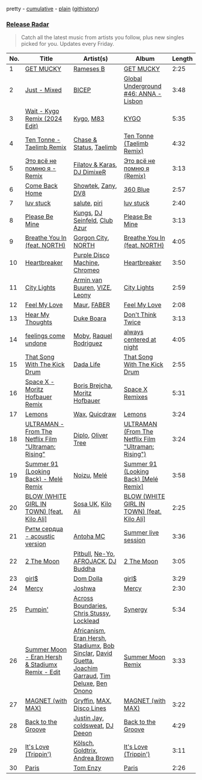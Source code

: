 pretty - [cumulative](/playlists/cumulative/Release%20Radar.md) - [plain](/playlists/plain/37i9dQZEVXbsudmxBFKW7G) ([githistory](https://github.githistory.xyz/vitokorn/spotify-playlist-archive/blob/master/playlists/plain/37i9dQZEVXbsudmxBFKW7G))
### [Release Radar](https://open.spotify.com/playlist/37i9dQZEVXbsudmxBFKW7G)

> Catch all the latest music from artists you follow, plus new singles picked for you. Updates every Friday.

| No. | Title | Artist(s) | Album | Length |
|---|---|---|---|---|
| 1 | [GET MUCKY](https://open.spotify.com/track/1r9fNFOCr8eW7JHIJKoqsh) | [Rameses B](https://open.spotify.com/artist/06EfEcjc0vdvI6VNL0soIO) | [GET MUCKY](https://open.spotify.com/album/6aR6aiYCoorj34c9sr6P76) | 2:25 |
| 2 | [Just - Mixed](https://open.spotify.com/track/57CnPJ6fGF5LYPOCTMtVzq) | [BICEP](https://open.spotify.com/artist/73A3bLnfnz5BoQjb4gNCga) | [Global Underground #46: ANNA - Lisbon](https://open.spotify.com/album/3yLFAvONNAOKGodAW4QOOl) | 3:48 |
| 3 | [Wait - Kygo Remix (2024 Edit)](https://open.spotify.com/track/1mshGixz5e5ZXIUmeaDnWd) | [Kygo](https://open.spotify.com/artist/23fqKkggKUBHNkbKtXEls4), [M83](https://open.spotify.com/artist/63MQldklfxkjYDoUE4Tppz) | [KYGO](https://open.spotify.com/album/5BrjR0P59l9SsbODztqs3q) | 5:35 |
| 4 | [Ten Tonne - Taelimb Remix](https://open.spotify.com/track/4aoykbKFYtqjWHtuB7QS10) | [Chase & Status](https://open.spotify.com/artist/3jNkaOXasoc7RsxdchvEVq), [Taelimb](https://open.spotify.com/artist/23O0ghrrk4pKzf82XxSGVU) | [Ten Tonne (Taelimb Remix)](https://open.spotify.com/album/2u0Z1MJgYypfuS7E2sMxVK) | 4:32 |
| 5 | [Это всё не помню я - Remix](https://open.spotify.com/track/5nx3ABnJTrASsoyny47Z05) | [Filatov & Karas](https://open.spotify.com/artist/5NW2uPFatEKjZQ5gpWD8HO), [DJ DimixeR](https://open.spotify.com/artist/4ct46r2TLbnm4Hw3jGQEok) | [Это всё не помню я (Remix)](https://open.spotify.com/album/5v64nMQsLdIY0rm8fi8sED) | 3:13 |
| 6 | [Come Back Home](https://open.spotify.com/track/0B2ZbGyryoEAmSmRbHndPp) | [Showtek](https://open.spotify.com/artist/3gk0OYeLFWYupGFRHqLSR7), [Zany](https://open.spotify.com/artist/5lHeHJPYUJdDBXIApseBwO), [DV8](https://open.spotify.com/artist/3C2rdG9aJ0CBfFSKmdzcTf) | [360 Blue](https://open.spotify.com/album/2IUxfPuDJcugI2bwbt6fLv) | 2:57 |
| 7 | [luv stuck](https://open.spotify.com/track/6IVLo37kObJF38G7LaJUnt) | [salute](https://open.spotify.com/artist/1np8xozf7ATJZDi9JX8Dx5), [piri](https://open.spotify.com/artist/4DpmPt7gfAAq7WEx0E1X8s) | [luv stuck](https://open.spotify.com/album/3X9OuVXE4JevSJTGAG1sg5) | 2:40 |
| 8 | [Please Be Mine](https://open.spotify.com/track/6S5dsmCHrJccV7gK5frnxy) | [Kungs](https://open.spotify.com/artist/7keGfmQR4X5w0two1xKZ7d), [DJ Seinfeld](https://open.spotify.com/artist/37YzpfBeFju8QRZ3g0Ha1Q), [Club Azur](https://open.spotify.com/artist/7HjhcFRLzzNysy05pyufdh) | [Please Be Mine](https://open.spotify.com/album/3wA7Go5n1saPzSPAzHN4B8) | 3:13 |
| 9 | [Breathe You In (feat. NORTH)](https://open.spotify.com/track/2lvhedsuMeJOHvbY9zKJrh) | [Gorgon City](https://open.spotify.com/artist/4VNQWV2y1E97Eqo2D5UTjx), [NORTH](https://open.spotify.com/artist/48nDztq25G7XW2JF3iRD4y) | [Breathe You In (feat. NORTH)](https://open.spotify.com/album/31dM03FKgA4HluFTPiN2r5) | 4:05 |
| 10 | [Heartbreaker](https://open.spotify.com/track/35kNHTPFci21ZMwL7njQB9) | [Purple Disco Machine](https://open.spotify.com/artist/2WBJQGf1bT1kxuoqziH5g4), [Chromeo](https://open.spotify.com/artist/2mV8aJphiSHYJf43DxL7Gt) | [Heartbreaker](https://open.spotify.com/album/0P0VBIrpCxyu6TxMwHUtAl) | 3:50 |
| 11 | [City Lights](https://open.spotify.com/track/4xbWpxytVsi5CnjdskSALc) | [Armin van Buuren](https://open.spotify.com/artist/0SfsnGyD8FpIN4U4WCkBZ5), [VIZE](https://open.spotify.com/artist/09agIJMxCD2k87ys9Al0f0), [Leony](https://open.spotify.com/artist/2NpPlwwDVYR5dIj0F31EcC) | [City Lights](https://open.spotify.com/album/2ZqSFm2JHmP0kaNWXU4nhw) | 2:59 |
| 12 | [Feel My Love](https://open.spotify.com/track/5CuyR2q2XeXfSA1ReBWtms) | [Maur](https://open.spotify.com/artist/2LhJEX3HxU9pJFLa8RkvUC), [FABER](https://open.spotify.com/artist/3flURQ5mXBE6GW0HsVwLH0) | [Feel My Love](https://open.spotify.com/album/5WKDV4cgjOhQuv4QDyC3MG) | 2:08 |
| 13 | [Hear My Thoughts](https://open.spotify.com/track/4fN7iPkf9P3OjEZg8InMnQ) | [Duke Boara](https://open.spotify.com/artist/6EL8x2zkCRGzb32jvrSI56) | [Don't Think Twice](https://open.spotify.com/album/0b11VqCwtZ3LMf6a8GkLvf) | 3:13 |
| 14 | [feelings come undone](https://open.spotify.com/track/6ac9BW8zBHo2vhUVkswM9o) | [Moby](https://open.spotify.com/artist/3OsRAKCvk37zwYcnzRf5XF), [Raquel Rodriguez](https://open.spotify.com/artist/7CPwAwFBnruFlDqUQCrM1Q) | [always centered at night](https://open.spotify.com/album/6Q9F246p5fOQzz8tts4ylS) | 4:05 |
| 15 | [That Song With The Kick Drum](https://open.spotify.com/track/5TO3kVu0IMPs9KGDUkprjK) | [Dada Life](https://open.spotify.com/artist/00sAT5YX8W3xNd1EuqyHw9) | [That Song With The Kick Drum](https://open.spotify.com/album/6piLxUrATeF7bybEoqvzys) | 2:55 |
| 16 | [Space X - Moritz Hofbauer Remix](https://open.spotify.com/track/2sSmDApYtBmwz8DHQTPbJg) | [Boris Brejcha](https://open.spotify.com/artist/6caPJFLv1wesmM7gwK1ACy), [Moritz Hofbauer](https://open.spotify.com/artist/6PIxyj355iDhl3wQSsHXPE) | [Space X Remixes](https://open.spotify.com/album/5Ot6YhSxroVnlszZrgx9Q1) | 5:31 |
| 17 | [Lemons](https://open.spotify.com/track/4aePYLeftWwSrVGVtBVA1v) | [Wax](https://open.spotify.com/artist/36kzCQhGfJzrLuZzrHweNV), [Quicdraw](https://open.spotify.com/artist/0IyFO6QAx0fT29TuT9AyCQ) | [Lemons](https://open.spotify.com/album/4CYg6XtJs56jEQ1vzDSvAd) | 3:24 |
| 18 | [ULTRAMAN - From The Netflix Film "Ultraman: Rising"](https://open.spotify.com/track/6qjUr0g56tRAWRdQ3IQYdL) | [Diplo](https://open.spotify.com/artist/5fMUXHkw8R8eOP2RNVYEZX), [Oliver Tree](https://open.spotify.com/artist/6TLwD7HPWuiOzvXEa3oCNe) | [ULTRAMAN (From The Netflix Film "Ultraman: Rising")](https://open.spotify.com/album/7rZoGRmY7hcAlozzSEdjJH) | 3:24 |
| 19 | [Summer 91 (Looking Back) - Melé Remix](https://open.spotify.com/track/70MQQkySGOqnw9Fr0J02KJ) | [Noizu](https://open.spotify.com/artist/3VRyybsQu0MDG0F2LBxnv7), [Melé](https://open.spotify.com/artist/6EZO7Baz0SIFskWTO1GHqX) | [Summer 91 (Looking Back) [Melé Remix]](https://open.spotify.com/album/4GVyEqaNZPX3CHRyMHlk8T) | 3:58 |
| 20 | [BLOW (WHITE GIRL IN TOWN) [feat. Kilo Ali]](https://open.spotify.com/track/52r4FYDc8x1DlWt6x2vuiT) | [Sosa UK](https://open.spotify.com/artist/3JlN0MeWVJq0vjvsvWCRZ5), [Kilo Ali](https://open.spotify.com/artist/6qbmEw8JjPrPV4HknWp0O1) | [BLOW (WHITE GIRL IN TOWN) [feat. Kilo Ali]](https://open.spotify.com/album/3XqYLQXudPtDBs73gZYLQG) | 2:25 |
| 21 | [Ритм сердца - acoustic version](https://open.spotify.com/track/5uwWencMnaMhX8bydeYuZq) | [Antoha MC](https://open.spotify.com/artist/6OqmKFaRcw0f23m5PQ9CrL) | [Summer live session](https://open.spotify.com/album/7pn6p8inNsigQRXFxARZNp) | 3:36 |
| 22 | [2 The Moon](https://open.spotify.com/track/5fbigfxYwz6fGGxe8Py57t) | [Pitbull](https://open.spotify.com/artist/0TnOYISbd1XYRBk9myaseg), [Ne-Yo](https://open.spotify.com/artist/21E3waRsmPlU7jZsS13rcj), [AFROJACK](https://open.spotify.com/artist/4D75GcNG95ebPtNvoNVXhz), [DJ Buddha](https://open.spotify.com/artist/2m7JzVtYyAwdU0CnET9IvA) | [2 The Moon](https://open.spotify.com/album/4jl6uAmBT25q5BtSxz2rRZ) | 3:05 |
| 23 | [girl$](https://open.spotify.com/track/46N3FCKFABRjNoNBVq4osr) | [Dom Dolla](https://open.spotify.com/artist/205i7E8fNVfojowcQSfK9m) | [girl$](https://open.spotify.com/album/5a9XC3rwRYjos3SaTRM1uc) | 3:29 |
| 24 | [Mercy](https://open.spotify.com/track/6u1BgjotlF5sUwMvpTqtdA) | [Joshwa](https://open.spotify.com/artist/1PzAgFVk9v8cxn9flrqrv5) | [Mercy](https://open.spotify.com/album/3oM67ehG9IkPgF8JqQVPLl) | 2:30 |
| 25 | [Pumpin'](https://open.spotify.com/track/3JrNYsMLZxd3R56UzjM4PL) | [Across Boundaries](https://open.spotify.com/artist/05LFLggIBdr1eWwonERbmT), [Chris Stussy](https://open.spotify.com/artist/3BxjasMelf9pKaE4f7Y0So), [Locklead](https://open.spotify.com/artist/14X4Rn0s4EuGtizL0l8IIw) | [Synergy](https://open.spotify.com/album/6uPaQH6cFgD0hNBqGePfG0) | 5:34 |
| 26 | [Summer Moon - Eran Hersh & Stadiumx Remix - Edit](https://open.spotify.com/track/689ghDMwOpD5J4t0NjjJtm) | [Africanism](https://open.spotify.com/artist/3E9XtGFNNweLtiR8y5aZO5), [Eran Hersh](https://open.spotify.com/artist/5cqctR1IEdc11lN3KEmoGW), [Stadiumx](https://open.spotify.com/artist/0DRf6JJDQnRnz0Yp209CmH), [Bob Sinclar](https://open.spotify.com/artist/5YFS41yoX0YuFY39fq21oN), [David Guetta](https://open.spotify.com/artist/1Cs0zKBU1kc0i8ypK3B9ai), [Joachim Garraud](https://open.spotify.com/artist/4EhiIwwMPecLznwn87sRw2), [Tim Deluxe](https://open.spotify.com/artist/7mEVrXcsq3PjsKT3BXnhp0), [Ben Onono](https://open.spotify.com/artist/51aVjCscbm1uAAgyfd7JOb) | [Summer Moon Remix](https://open.spotify.com/album/3kTUJB513TveXkmFPQ1HES) | 3:33 |
| 27 | [MAGNET (with MAX)](https://open.spotify.com/track/7yaU5ku53ZS7bmivN9ZYzg) | [Gryffin](https://open.spotify.com/artist/2ZRQcIgzPCVaT9XKhXZIzh), [MAX](https://open.spotify.com/artist/1bqxdqvUtPWZri43cKHac8), [Disco Lines](https://open.spotify.com/artist/5Kmr0b3ip8g9P2i0dLTC3Z) | [MAGNET (with MAX)](https://open.spotify.com/album/27RxJ1eplbfpUmIX529vcu) | 3:22 |
| 28 | [Back to the Groove](https://open.spotify.com/track/09dIt3kc9kPHNpQB3fDGGK) | [Justin Jay](https://open.spotify.com/artist/5k5eiijuHxrGwXp2Pz37GZ), [coldsweat](https://open.spotify.com/artist/2bx8wO19oWkzkhO1hD8OTK), [DJ Deeon](https://open.spotify.com/artist/5wY9R35VmZOg7NxQvKJXdH) | [Back to the Groove](https://open.spotify.com/album/0pNHGxI6N5so9S9hOFwgUR) | 4:29 |
| 29 | [It's Love (Trippin')](https://open.spotify.com/track/2bqwXwAj4ALLlDZ3JYbQVg) | [Kölsch](https://open.spotify.com/artist/2D9Oe8R9UhbMvFAsMJpXj0), [Goldtrix](https://open.spotify.com/artist/4Pif8am2UHNsBFcUA9zthX), [Andrea Brown](https://open.spotify.com/artist/1pFPaJCULP8CZE6y0tbzyn) | [It's Love (Trippin')](https://open.spotify.com/album/2NWsEyK1jCTUINqSKWcVyA) | 3:11 |
| 30 | [Paris](https://open.spotify.com/track/17mnuzuIFPEmrDciyrmdfR) | [Tom Enzy](https://open.spotify.com/artist/6Nva7JhU0nL9SZ8ZvJni6O) | [Paris](https://open.spotify.com/album/3mgsIkjobWlfq3sxanDdrH) | 2:26 |